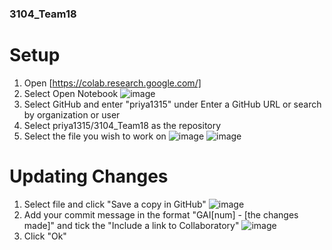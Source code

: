 ### 3104_Team18
# Setup
1. Open [https://colab.research.google.com/]
2. Select Open Notebook
![image](https://github.com/priya1315/3104_Team18/assets/44394816/3da5c136-8947-45a3-a28e-25916ebb1d4b)
3. Select GitHub and enter "priya1315" under Enter a GitHub URL or search by organization or user
4. Select priya1315/3104_Team18 as the repository
5. Select the file you wish to work on
![image](https://github.com/priya1315/3104_Team18/assets/44394816/447e2465-a1c7-4209-a6d9-57d8ab195842)
![image](https://github.com/priya1315/3104_Team18/assets/44394816/34be5098-3148-4c4f-a541-a0620f39d6be)

# Updating Changes
1. Select file and click "Save a copy in GitHub"
![image](https://github.com/priya1315/3104_Team18/assets/44394816/06434f3c-917e-4eda-93f9-60d5a20aeede)
2. Add your commit message in the format "GAI[num] - [the changes made]" and tick the "Include a link to Collaboratory"
![image](https://github.com/priya1315/3104_Team18/assets/44394816/30d24037-6788-4659-a779-9e874915a14c)
3. Click "Ok"







